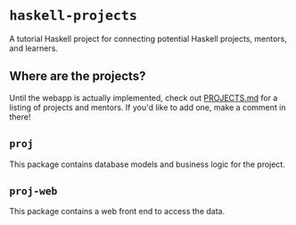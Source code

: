 # `haskell-projects`

A tutorial Haskell project for connecting potential Haskell projects, mentors, and learners.

## Where are the projects?

Until the webapp is actually implemented, check out [PROJECTS.md](./PROJECTS.md) for a listing of projects and mentors.
If you'd like to add one, make a comment in there!

## `proj`

This package contains database models and business logic for the project.

## `proj-web`

This package contains a web front end to access the data.
